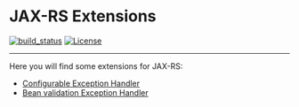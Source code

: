 # JAX-RS Extensions

[![build_status](https://travis-ci.com/microprofile-extensions/jaxrs-ext.svg?branch=master)](https://travis-ci.com/microprofile-extensions/jaxrs-ext)
[![License](https://img.shields.io/badge/license-Apache%202-blue.svg)](https://github.com/microprofile-extensions/jaxrs-ext/blob/master/LICENSE)

___

Here you will find some extensions for JAX-RS:

* [Configurable Exception Handler](https://github.com/microprofile-extensions/jaxrs-ext/tree/master/configurable-exception-handler)
* [Bean validation Exception Handler](https://github.com/microprofile-extensions/jaxrs-ext/tree/master/beanvalidation-exception-handler)